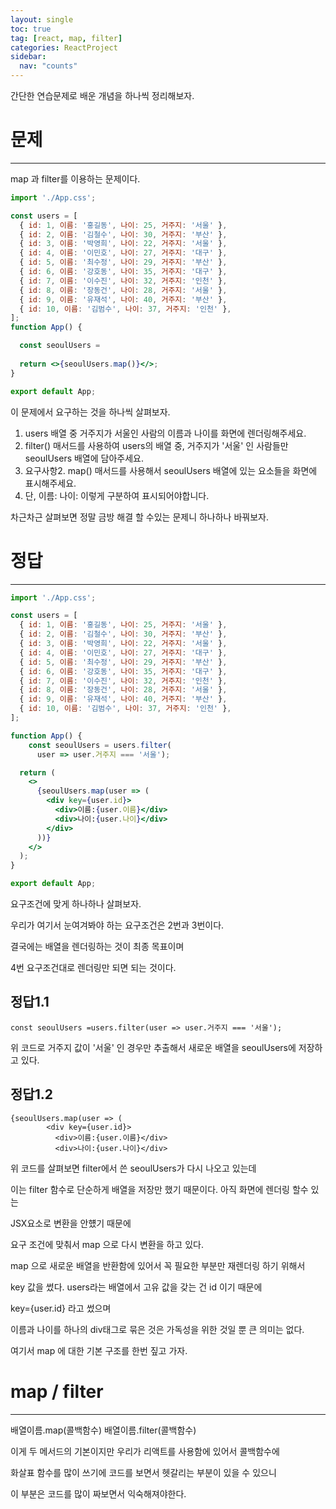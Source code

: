 ```yaml
---
layout: single
toc: true
tag: [react, map, filter]
categories: ReactProject
sidebar:
  nav: "counts"
---
```


간단한 연습문제로 배운 개념을 하나씩 정리해보자.

# 문제

---

map 과 filter를 이용하는 문제이다.



```jsx
import './App.css';

const users = [
  { id: 1, 이름: '홍길동', 나이: 25, 거주지: '서울' },
  { id: 2, 이름: '김철수', 나이: 30, 거주지: '부산' },
  { id: 3, 이름: '박영희', 나이: 22, 거주지: '서울' },
  { id: 4, 이름: '이민호', 나이: 27, 거주지: '대구' },
  { id: 5, 이름: '최수정', 나이: 29, 거주지: '부산' },
  { id: 6, 이름: '강호동', 나이: 35, 거주지: '대구' },
  { id: 7, 이름: '이수진', 나이: 32, 거주지: '인천' },
  { id: 8, 이름: '장동건', 나이: 28, 거주지: '서울' },
  { id: 9, 이름: '유재석', 나이: 40, 거주지: '부산' },
  { id: 10, 이름: '김범수', 나이: 37, 거주지: '인천' },
];
function App() {

  const seoulUsers = 
        
  return <>{seoulUsers.map()}</>;
}

export default App;
```

이 문제에서 요구하는 것을 하나씩 살펴보자.

1. users 배열 중 거주지가 서울인 사람의 이름과 나이를 화면에 렌더링해주세요.
2. filter() 매서드를 사용하여 users의 배열 중, 거주지가 '서울' 인 사람들만 seoulUsers 배열에 담아주세요.
3. 요구사항2. map() 매서드를 사용해서 seoulUsers 배열에 있는 요소들을 화면에 표시해주세요.
4. 단, 이름: 나이: 이렇게 구분하여 표시되어야합니다.

차근차근 살펴보면 정말 금방 해결 할 수있는 문제니 하나하나 바꿔보자.

# 정답

---

```jsx
import './App.css';

const users = [
  { id: 1, 이름: '홍길동', 나이: 25, 거주지: '서울' },
  { id: 2, 이름: '김철수', 나이: 30, 거주지: '부산' },
  { id: 3, 이름: '박영희', 나이: 22, 거주지: '서울' },
  { id: 4, 이름: '이민호', 나이: 27, 거주지: '대구' },
  { id: 5, 이름: '최수정', 나이: 29, 거주지: '부산' },
  { id: 6, 이름: '강호동', 나이: 35, 거주지: '대구' },
  { id: 7, 이름: '이수진', 나이: 32, 거주지: '인천' },
  { id: 8, 이름: '장동건', 나이: 28, 거주지: '서울' },
  { id: 9, 이름: '유재석', 나이: 40, 거주지: '부산' },
  { id: 10, 이름: '김범수', 나이: 37, 거주지: '인천' },
];

function App() {
    const seoulUsers = users.filter(
      user => user.거주지 === '서울');

  return (
    <>
      {seoulUsers.map(user => (
        <div key={user.id}>
          <div>이름:{user.이름}</div>
          <div>나이:{user.나이}</div>
        </div>
      ))}
    </>
  );
}

export default App;
```



요구조건에 맞게 하나하나 살펴보자.



우리가 여기서 눈여겨봐야 하는 요구조건은 2번과 3번이다.

결국에는 배열을 렌더링하는 것이 최종 목표이며 

4번 요구조건대로 렌더링만 되면 되는 것이다.



## 정답1.1

```
const seoulUsers =users.filter(user => user.거주지 === '서울');
```

위 코드로 거주지 값이 '서울' 인 경우만 추출해서 새로운 배열을 seoulUsers에  저장하고 있다.

## 정답1.2

```
{seoulUsers.map(user => (
        <div key={user.id}>
          <div>이름:{user.이름}</div>
          <div>나이:{user.나이}</div>
```



위 코드를 살펴보면 filter에서 쓴 seoulUsers가 다시 나오고 있는데 

이는 filter 함수로 단순하게 배열을 저장만 했기 때문이다. 아직 화면에 렌더링 할수 있는 

JSX요소로 변환을 안헀기 때문에 

요구 조건에 맞춰서 map 으로 다시 변환을 하고 있다.



map 으로 새로운 배열을 반환함에 있어서 꼭 필요한 부분만 재렌더링 하기 위해서 

key 값을 썼다. users라는 배열에서 고유 값을 갖는 건 id 이기 때문에 

key={user.id} 라고 썼으며 

이름과 나이를 하나의 div태그로 묶은 것은 가독성을 위한 것일 뿐 큰 의미는 없다.



여기서 map 에 대한 기본 구조를 한번 짚고 가자.



# map / filter

---

배열이름.map(콜백함수)
배열이름.filter(콜백함수)

이게 두 메서드의 기본이지만 우리가 리액트를 사용함에 있어서 콜백함수에 

화살표 함수를 많이 쓰기에 코드를 보면서 헷갈리는 부분이 있을 수 있으니 

이 부분은 코드를 많이 짜보면서 익숙해져야한다.




